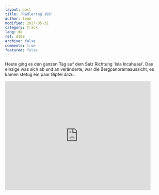 ```yaml
---   
layout: post 
title: 'Radlertag 109'  
author: team 
modified: 2017-05-31
category: track 
lang: de 
ref: d109
archive: false 
comments: true 
featured: false 
--- 
```


 Heute ging es den ganzen Tag auf dem Salz Richtung 'Isla Incahuasi'. Das einzige was sich ab und an veränderte, war die Bergpanoramaaussicht, es kamen stetug ein paar Gipfel dazu.

<iframe width='480' height='360' src='http://track-kit.net/maps_s3/?v=embed&track=239604.gpx' frameborder='0' allowfullscreen></iframe>